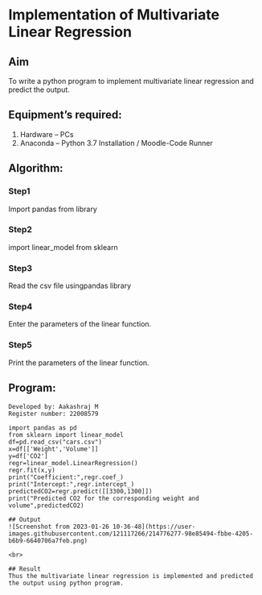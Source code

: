 # Implementation of Multivariate Linear Regression
## Aim
To write a python program to implement multivariate linear regression and predict the output.
## Equipment’s required:
1.	Hardware – PCs
2.	Anaconda – Python 3.7 Installation / Moodle-Code Runner
## Algorithm:
### Step1
Import pandas from library

### Step2
import linear_model from sklearn

### Step3
Read the csv file usingpandas library

### Step4
Enter the parameters of the linear function.

### Step5
Print the parameters of the linear function.

## Program:
```
Developed by: Aakashraj M
Register number: 22008579

import pandas as pd
from sklearn import linear_model
df=pd.read_csv("cars.csv")
x=df[['Weight','Volume']]
y=df['CO2']
regr=linear_model.LinearRegression()
regr.fit(x,y)
print("Coefficient:",regr.coef_)
print("Intercept:",regr.intercept_)
predictedCO2=regr.predict([[3300,1300]])
print("Predicted CO2 for the corresponding weight and volume",predictedCO2)

## Output
![Screenshot from 2023-01-26 10-36-48](https://user-images.githubusercontent.com/121117266/214776277-98e85494-fbbe-4205-b6b9-6640706a7feb.png)

<br>

## Result
Thus the multivariate linear regression is implemented and predicted the output using python program.
